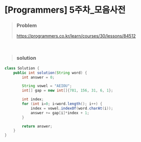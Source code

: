 # [Programmers] 5주차_모음사전

> ### Problem
>
> https://programmers.co.kr/learn/courses/30/lessons/84512

<br>

> ### solution

```java
class Solution {
    public int solution(String word) {
        int answer = 0;

        String vowel = "AEIOU";
        int[] gap = new int[]{781, 156, 31, 6, 1};

        int index;
        for (int i=0; i<word.length(); i++) {
            index = vowel.indexOf(word.charAt(i));
            answer += gap[i]*index + 1;
        }

        return answer;
    }
}
```
